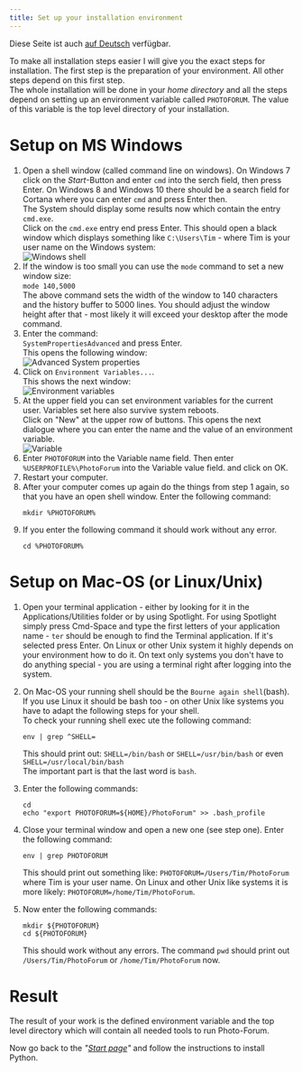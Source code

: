 ```yaml
---
title: Set up your installation environment
---
```


Diese Seite ist auch [auf Deutsch](./envsetup_de) verfügbar.

To make all installation steps easier I will give you the exact steps for installation.
The first step is the preparation of your environment. All other steps depend on this
first step.     
The whole installation will be done in your _home directory_ and all the steps depend
on setting up an environment variable called `PHOTOFORUM`. The value of this variable
is the top level directory of your installation.

# Setup on MS Windows

1. Open a shell window (called command line on windows). On Windows 7 click on the
   *Start*-Button and enter `cmd` into the serch field, then press Enter.  On Windows 8
   and Windows 10 there should be a search field for Cortana where you can enter `cmd`
   and press Enter then.   
   The System should display some results now which contain the entry `cmd.exe`.   
   Click on the `cmd.exe` entry end press Enter. This should open a black window
   which displays something like `C:\Users\Tim` - where Tim is your user name on
   the Windows system:    
   ![Windows shell](../img/Cmd_in_Windows_8.png)
2. If the window is too small you can use the `mode` command to set a new window size:   
   `mode 140,5000`   
   The above command sets the width of the window to 140 characters and the history buffer
   to 5000 lines. You should adjust the window height after that - most likely it will
   exceed your desktop after the mode command.
3. Enter the command:  
   `SystemPropertiesAdvanced`  and press Enter.  
   This opens the following window:  
   ![Advanced System properties](../img/SystemPropertiesAdvanced.png)
4. Click on `Environment Variables...`.  
   This shows the next window:   
   ![Environment variables](../img/winpath.jpg)
5. At the upper field you can set environment variables for the current user. Variables
   set here also survive system reboots.    
   Click on "New" at the upper row of buttons. This opens the next dialogue where you can
   enter the name and the value of an environment variable.   
   ![Variable](../img/variable.png)
6. Enter `PHOTOFORUM` into the Variable name field.
   Then enter `%USERPROFILE%\PhotoForum` into the Variable value field. and click on OK.
7. Restart your computer.
8. After your computer comes up again do the things from step 1 again, so that you have
   an open shell window. Enter the following command:   
   ```Batchfile
   mkdir %PHOTOFORUM%
   ```
9. If you enter the following command it should work without any error.   
   ```Batchfile
   cd %PHOTOFORUM%
   ```

# Setup on Mac-OS (or Linux/Unix)

1. Open your terminal application - either by looking for it in the Applications/Utilities folder
   or by using Spotlight. For using Spotlight simply press Cmd-Space and type the first letters
   of your application name - `ter` should be enough to find the Terminal application. If it's
   selected press Enter.
   On Linux or other Unix system it highly depends on your environment how to do it. On text
   only systems you don't have to do anything special - you are using a terminal right after logging
   into the system.  
   
2. On Mac-OS your running shell should be the `Bourne again shell`(bash). If you use Linux it should
   be bash too - on other Unix like systems you have to adapt the following steps for your shell.   
   To check your running shell exec ute the following command:
   ```Shell
   env | grep ^SHELL=
   ```
   This should print out: `SHELL=/bin/bash`  or `SHELL=/usr/bin/bash`  or even `SHELL=/usr/local/bin/bash`  
   The important part is that the last word is `bash`.  
   
3. Enter the following commands:
    ```Shell
    cd
    echo "export PHOTOFORUM=${HOME}/PhotoForum" >> .bash_profile
    ```   
    
4. Close your terminal window and open a new one (see step one). Enter the following command:
   ```Shell
   env | grep PHOTOFORUM
   ```
   This should print out something like: `PHOTOFORUM=/Users/Tim/PhotoForum` where Tim is your
   user name. On Linux and other Unix like systems it is more likely: `PHOTOFORUM=/home/Tim/PhotoForum`.   
   
5. Now enter the following commands:
   ```Shell
   mkdir ${PHOTOFORUM}
   cd ${PHOTOFORUM}
   ```
   This should work without any errors. The command `pwd` should print out `/Users/Tim/PhotoForum` or
   `/home/Tim/PhotoForum` now.


# Result

The result of your work is the defined environment variable and the top level directory
which will contain all needed tools to run Photo-Forum.

Now go back to the _"[Start page](../index)"_ and follow the instructions to install Python.
